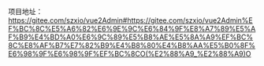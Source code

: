 项目地址：
https://gitee.com/szxio/vue2Admin#https://gitee.com/szxio/vue2Admin%EF%BC%8C%E5%A6%82%E6%9E%9C%E6%84%9F%E8%A7%89%E5%AF%B9%E4%BD%A0%E6%9C%89%E5%B8%AE%E5%8A%A9%EF%BC%8C%E8%AF%B7%E7%82%B9%E4%B8%80%E4%B8%AA%E5%B0%8F%E6%98%9F%E6%98%9F%EF%BC%8CO(%E2%88%A9_%E2%88%A9)O